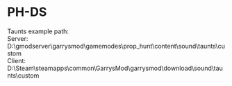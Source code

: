 # PH-DS
Taunts example path:<br />
Server: D:\gmodserver\garrysmod\gamemodes\prop_hunt\content\sound\taunts\custom <br />
Client: D:\Steam\steamapps\common\GarrysMod\garrysmod\download\sound\taunts\custom <br />
